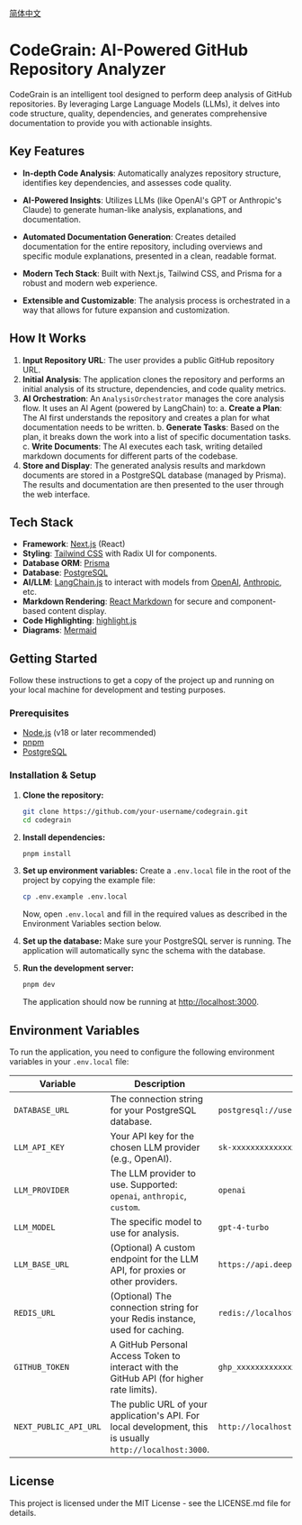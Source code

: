 [简体中文](./docs/README.zh-CN.md)

# CodeGrain: AI-Powered GitHub Repository Analyzer

CodeGrain is an intelligent tool designed to perform deep analysis of GitHub repositories. By leveraging Large Language Models (LLMs), it delves into code structure, quality, dependencies, and generates comprehensive documentation to provide you with actionable insights.

## Key Features

- **In-depth Code Analysis**: Automatically analyzes repository structure, identifies key dependencies, and assesses code quality.
- **AI-Powered Insights**: Utilizes LLMs (like OpenAI's GPT or Anthropic's Claude) to generate human-like analysis, explanations, and documentation.
- **Automated Documentation Generation**: Creates detailed documentation for the entire repository, including overviews and specific module explanations, presented in a clean, readable format.

- **Modern Tech Stack**: Built with Next.js, Tailwind CSS, and Prisma for a robust and modern web experience.
- **Extensible and Customizable**: The analysis process is orchestrated in a way that allows for future expansion and customization.

## How It Works

1.  **Input Repository URL**: The user provides a public GitHub repository URL.
2.  **Initial Analysis**: The application clones the repository and performs an initial analysis of its structure, dependencies, and code quality metrics.
3.  **AI Orchestration**: An `AnalysisOrchestrator` manages the core analysis flow. It uses an AI Agent (powered by LangChain) to:
    a.  **Create a Plan**: The AI first understands the repository and creates a plan for what documentation needs to be written.
    b.  **Generate Tasks**: Based on the plan, it breaks down the work into a list of specific documentation tasks.
    c.  **Write Documents**: The AI executes each task, writing detailed markdown documents for different parts of the codebase.
4.  **Store and Display**: The generated analysis results and markdown documents are stored in a PostgreSQL database (managed by Prisma). The results and documentation are then presented to the user through the web interface.

## Tech Stack

- **Framework**: [Next.js](https://nextjs.org/) (React)
- **Styling**: [Tailwind CSS](https://tailwindcss.com/) with Radix UI for components.
- **Database ORM**: [Prisma](https://www.prisma.io/)
- **Database**: [PostgreSQL](https://www.postgresql.org/)
- **AI/LLM**: [LangChain.js](https://js.langchain.com/) to interact with models from [OpenAI](https://openai.com/), [Anthropic](https://www.anthropic.com/), etc.
- **Markdown Rendering**: [React Markdown](https://github.com/remarkjs/react-markdown) for secure and component-based content display.
- **Code Highlighting**: [highlight.js](https://highlightjs.org/)
- **Diagrams**: [Mermaid](https://mermaid.js.org/)

## Getting Started

Follow these instructions to get a copy of the project up and running on your local machine for development and testing purposes.

### Prerequisites

- [Node.js](https://nodejs.org/en/) (v18 or later recommended)
- [pnpm](https://pnpm.io/installation)
- [PostgreSQL](https://www.postgresql.org/download/)

### Installation & Setup

1.  **Clone the repository:**
    ```bash
    git clone https://github.com/your-username/codegrain.git
    cd codegrain
    ```

2.  **Install dependencies:**
    ```bash
    pnpm install
    ```

3.  **Set up environment variables:**
    Create a `.env.local` file in the root of the project by copying the example file:
    ```bash
    cp .env.example .env.local
    ```
    Now, open `.env.local` and fill in the required values as described in the Environment Variables section below.

4.  **Set up the database:**
    Make sure your PostgreSQL server is running. The application will automatically sync the schema with the database.

5.  **Run the development server:**
    ```bash
    pnpm dev
    ```

    The application should now be running at [http://localhost:3000](http://localhost:3000).

## Environment Variables

To run the application, you need to configure the following environment variables in your `.env.local` file:

| Variable              | Description                                                                                             | Example                                        |
| --------------------- | ------------------------------------------------------------------------------------------------------- | ---------------------------------------------- |
| `DATABASE_URL`        | The connection string for your PostgreSQL database.                                                     | `postgresql://user:password@host:port/database` |
| `LLM_API_KEY`         | Your API key for the chosen LLM provider (e.g., OpenAI).                                                | `sk-xxxxxxxxxxxxxxxxxxxxxxxxxxxxxxx`           |
| `LLM_PROVIDER`        | The LLM provider to use. Supported: `openai`, `anthropic`, `custom`.                                    | `openai`                                       |
| `LLM_MODEL`           | The specific model to use for analysis.                                                                 | `gpt-4-turbo`                                  |
| `LLM_BASE_URL`        | (Optional) A custom endpoint for the LLM API, for proxies or other providers.                           | `https://api.deepseek.com`                     |
| `REDIS_URL`           | (Optional) The connection string for your Redis instance, used for caching.                             | `redis://localhost:6379`                       |
| `GITHUB_TOKEN`        | A GitHub Personal Access Token to interact with the GitHub API (for higher rate limits).                | `ghp_xxxxxxxxxxxxxxxxxxxxxxxxxxxxxxx`          |
| `NEXT_PUBLIC_API_URL` | The public URL of your application's API. For local development, this is usually `http://localhost:3000`. | `http://localhost:3000`                        |

## License

This project is licensed under the MIT License - see the LICENSE.md file for details.